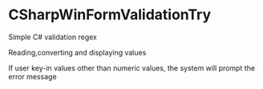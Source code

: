 # CSharpWinFormValidationTry
Simple C# validation regex

Reading,converting and displaying values

If user key-in values other than numeric values, the system will prompt the error message
